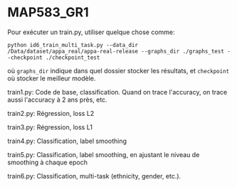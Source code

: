# MAP583_GR1

Pour exécuter un train.py, utiliser quelque chose comme:

`python id6_train_multi_task.py --data_dir /Data/dataset/appa_real/appa-real-release --graphs_dir ./graphs_test --checkpoint ./checkpoint_test`

où `graphs_dir` indique dans quel dossier stocker les résultats, et `checkpoint` où stocker le meilleur modèle.

train1.py: Code de base, classification. Quand on trace l'accuracy, on trace aussi l'accuracy à 2 ans près, etc.

train2.py: Régression, loss L2

train3.py: Régression, loss L1

train4.py: Classification, label smoothing

train5.py: Classification, label smoothing, en ajustant le niveau de smoothing à chaque epoch

train6.py: Classification, multi-task (ethnicity, gender, etc.).
